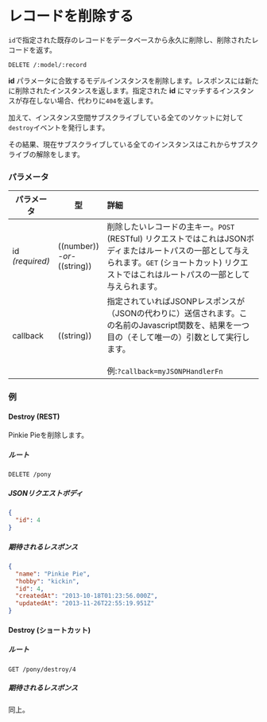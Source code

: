# レコードを削除する

`id`で指定された既存のレコードをデータベースから永久に削除し、削除されたレコードを返す。

```
DELETE /:model/:record
```

**id** パラメータに合致するモデルインスタンスを削除します。レスポンスには新たに削除されたインスタンスを返します。指定された **id** にマッチするインスタンスが存在しない場合、代わりに`404`を返します。

加えて、インスタンス空間サブスクライブしている全てのソケットに対して`destroy`イベントを発行します。

その結果、現在サブスクライブしている全てのインスタンスはこれからサブスクライブの解除をします。


### パラメータ

 パラメータ                           | 型                                      | 詳細
 ---------------------------------- | --------------------------------------- |:---------------------------------
 id<br/>*(required)*                | ((number))<br/>*-or-*<br/>((string))    | 削除したいレコードの主キー。`POST` (RESTful) リクエストではこれはJSONボディまたはルートパスの一部として与えられます。`GET` (ショートカット) リクエストではこれはルートパスの一部として与えられます。
 callback                           | ((string))                              | 指定されていればJSONPレスポンスが（JSONの代わりに）送信されます。この名前のJavascript関数を、結果を一つ目の（そして唯一の）引数として実行します。<br/> <br/> 例:`?callback=myJSONPHandlerFn`

### 例

#### Destroy (REST)

Pinkie Pieを削除します。

##### ルート
`DELETE /pony`

##### JSONリクエストボディ
```json
{
  "id": 4
}
```

##### 期待されるレスポンス

```json
{
  "name": "Pinkie Pie",
  "hobby": "kickin",
  "id": 4,
  "createdAt": "2013-10-18T01:23:56.000Z",
  "updatedAt": "2013-11-26T22:55:19.951Z"
}
```

#### Destroy (ショートカット)

##### ルート
`GET /pony/destroy/4`

##### 期待されるレスポンス

同上。


<docmeta name="uniqueID" value="DestroyARecord867513">
<docmeta name="displayName" value="destroy">
